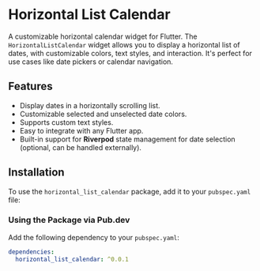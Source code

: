 # Horizontal List Calendar

A customizable horizontal calendar widget for Flutter. The `HorizontalListCalendar` widget allows you to display a horizontal list of dates, with customizable colors, text styles, and interaction. It's perfect for use cases like date pickers or calendar navigation.

## Features

- Display dates in a horizontally scrolling list.
- Customizable selected and unselected date colors.
- Supports custom text styles.
- Easy to integrate with any Flutter app.
- Built-in support for **Riverpod** state management for date selection (optional, can be handled externally).

## Installation

To use the `horizontal_list_calendar` package, add it to your `pubspec.yaml` file:

### Using the Package via Pub.dev

Add the following dependency to your `pubspec.yaml`:

```yaml
dependencies:
  horizontal_list_calendar: ^0.0.1
